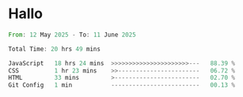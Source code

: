 # Hallo
<!--START_SECTION:waka-->

```rust
From: 12 May 2025 - To: 11 June 2025

Total Time: 20 hrs 49 mins

JavaScript   18 hrs 24 mins  >>>>>>>>>>>>>>>>>>>>>>---   88.39 %
CSS          1 hr 23 mins    >>-----------------------   06.72 %
HTML         33 mins         >------------------------   02.70 %
Git Config   1 min           -------------------------   00.13 %
```

<!--END_SECTION:waka-->
